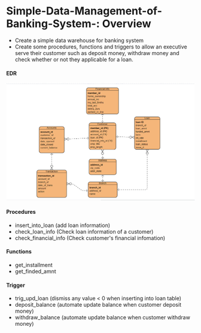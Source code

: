 # Simple-Data-Management-of-Banking-System-: Overview 
* Create a simple data warehouse for banking system
* Create some procedures, functions and triggers to allow an executive serve their customer such as deposit money, withdraw money and check whether or not they applicable for a loan. 

#### EDR 
![alt text](https://github.com/DamHTran/Simple-Data-Management-of-Banking-System-/blob/master/ERD.png)

#### Procedures
* insert_into_loan (add loan information)
* check_loan_info (Check loan information of a customer)
* check_financial_info (Check customer's financial infomation)

#### Functions
* get_installment
* get_finded_amnt

#### Trigger
* trig_upd_loan (dismiss any value < 0 when inserting into loan table)
* deposit_balance (automate update balance when customer deposit money)
* withdraw_balance (automate update balance when customer withdraw money)

